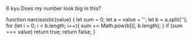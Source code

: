 6 kyu
Does my number look big in this?

function narcissistic(value) {
  let sum = 0;
  let a = value + '';
  let b = a.split('');
  for (let i = 0; i < b.length; i++){
   sum += Math.pow(b[i], b.length); 
  }
  if (sum === value) return true;
  return false;
  }
